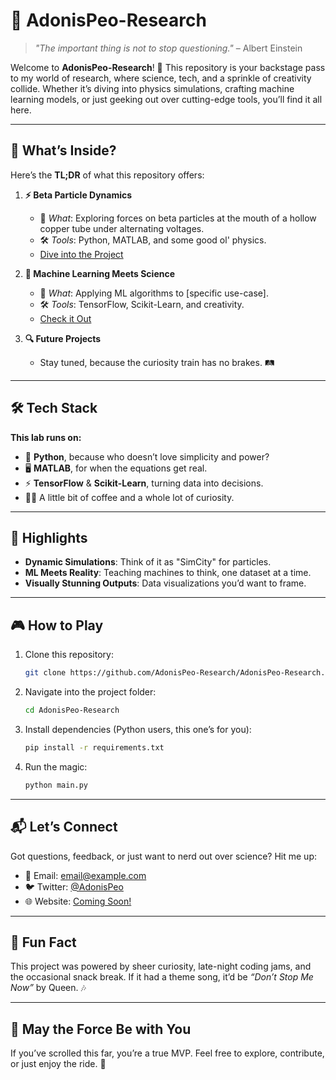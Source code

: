 
# 🌌 AdonisPeo-Research  

> _"The important thing is not to stop questioning."_ – Albert Einstein  

Welcome to **AdonisPeo-Research**! 🚀 This repository is your backstage pass to my world of research, where science, tech, and a sprinkle of creativity collide. Whether it’s diving into physics simulations, crafting machine learning models, or just geeking out over cutting-edge tools, you’ll find it all here.  

---

## 📂 What’s Inside?
Here’s the **TL;DR** of what this repository offers:  

1. **⚡ Beta Particle Dynamics**  
   - 🧪 _What_: Exploring forces on beta particles at the mouth of a hollow copper tube under alternating voltages.  
   - 🛠️ _Tools_: Python, MATLAB, and some good ol' physics.  
   - [Dive into the Project](./projects/beta-particle-dynamics)  

2. **🧠 Machine Learning Meets Science**  
   - 🤖 _What_: Applying ML algorithms to [specific use-case].  
   - 🛠️ _Tools_: TensorFlow, Scikit-Learn, and creativity.  
   - [Check it Out](./projects/ml-science)  

3. **🔍 Future Projects**  
   - Stay tuned, because the curiosity train has no brakes. 🛤️  

---

## 🛠️ Tech Stack
**This lab runs on:**  
- 🧮 **Python**, because who doesn’t love simplicity and power?  
- 🖥️ **MATLAB**, for when the equations get real.  
- ⚡ **TensorFlow** & **Scikit-Learn**, turning data into decisions.  
- 🧑‍🔬 A little bit of coffee and a whole lot of curiosity.  

---

## 🌟 Highlights
- **Dynamic Simulations**: Think of it as "SimCity" for particles.  
- **ML Meets Reality**: Teaching machines to think, one dataset at a time.  
- **Visually Stunning Outputs**: Data visualizations you’d want to frame.  

---

## 🎮 How to Play
1. Clone this repository:  
   ```bash
   git clone https://github.com/AdonisPeo-Research/AdonisPeo-Research.git
   ```
2. Navigate into the project folder:  
   ```bash
   cd AdonisPeo-Research
   ```
3. Install dependencies (Python users, this one’s for you):  
   ```bash
   pip install -r requirements.txt
   ```
4. Run the magic:  
   ```bash
   python main.py
   ```

---

## 📬 Let’s Connect  
Got questions, feedback, or just want to nerd out over science? Hit me up:  
- 📧 Email: [email@example.com](mailto:email@example.com)  
- 🐦 Twitter: [@AdonisPeo](https://twitter.com/AdonisPeo)  
- 🌐 Website: [Coming Soon!](#)  

---

## 🎉 Fun Fact  
This project was powered by sheer curiosity, late-night coding jams, and the occasional snack break. If it had a theme song, it’d be _“Don’t Stop Me Now”_ by Queen. 🎶  

---

## 🖖 May the Force Be with You  
If you’ve scrolled this far, you’re a true MVP. Feel free to explore, contribute, or just enjoy the ride. 🚀  
